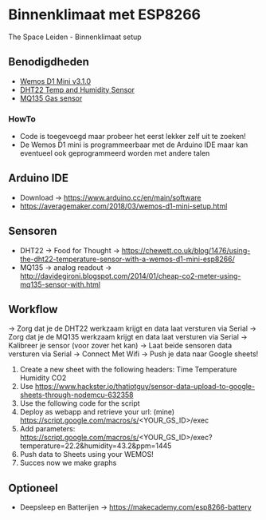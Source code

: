 # Binnenklimaat met ESP8266
The Space Leiden - Binnenklimaat setup

## Benodigdheden
- [Wemos D1 Mini v3.1.0](https://docs.wemos.cc/en/latest/d1/d1_mini.html)
- [DHT22 Temp and Humidity Sensor](https://www.sparkfun.com/datasheets/Sensors/Temperature/DHT22.pdf)
- [MQ135 Gas sensor](https://www.olimex.com/Products/Components/Sensors/Gas/SNS-MQ135/resources/SNS-MQ135.pdf)

### HowTo
- Code is toegevoegd maar probeer het eerst lekker zelf uit te zoeken! 
- De Wemos D1 mini is programmeerbaar met de Arduino IDE maar kan eventueel ook geprogrammeerd worden met andere talen

## Arduino IDE
- Download -> https://www.arduino.cc/en/main/software
- https://averagemaker.com/2018/03/wemos-d1-mini-setup.html

## Sensoren
- DHT22 -> Food for Thought -> https://chewett.co.uk/blog/1476/using-the-dht22-temperature-sensor-with-a-wemos-d1-mini-esp8266/
- MQ135 -> analog readout -> http://davidegironi.blogspot.com/2014/01/cheap-co2-meter-using-mq135-sensor-with.html

## Workflow
-> Zorg dat je de DHT22 werkzaam krijgt en data laat versturen via Serial
-> Zorg dat je de MQ135 werkzaam krijgt en data laat versturen via Serial
  -> Kalibreer je sensor (voor zover het kan)
-> Laat beide sensoren data versturen via Serial
-> Connect Met Wifi
-> Push je data naar Google sheets!
  1. Create a new sheet with the following headers: Time	Temperature	Humidity	CO2	
  2. Use https://www.hackster.io/thatiotguy/sensor-data-upload-to-google-sheets-through-nodemcu-632358
  3. Use the following code for the script
  4. Deploy as webapp and retrieve your url: (mine) https://script.google.com/macros/s/<YOUR_GS_ID>/exec
  5. Add parameters: https://script.google.com/macros/s/<YOUR_GS_ID>/exec?temperature=22.2&humidity=43.2&ppm=1445
  6. Push data to Sheets using your WEMOS!
  7. Succes now we make graphs

## Optioneel
- Deepsleep en Batterijen -> https://makecademy.com/esp8266-battery
